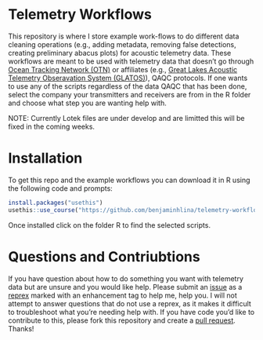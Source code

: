 
<!-- README.md is generated from README.Rmd. Please edit that file -->

# Telemetry Workflows

<!-- badges: start -->
<!-- badges: end -->

This repository is where I store example work-flows to do different data
cleaning operations (e.g., adding metadata, removing false detections,
creating preliminary abacus plots) for acoustic telemetry data. These
workflows are meant to be used with telemetry data that doesn’t go
through [Ocean Tracking Network
(OTN)](https://oceantrackingnetwork.org/) or affiliates (e.g., [Great
Lakes Acoustic Telemetry Obseravation System
(GLATOS)](https://glatos.glos.us/)), QAQC protocols. If one wants to use
any of the scripts regardless of the data QAQC that has been done,
select the company your transmitters and receivers are from in the R
folder and choose what step you are wanting help with.

NOTE: Currently Lotek files are under develop and are limitted this will
be fixed in the coming weeks.

# Installation

To get this repo and the example workflows you can download it in R
using the following code and prompts:

``` r
install.packages("usethis")
usethis::use_course("https://github.com/benjaminhlina/telemetry-workflows/archive/refs/heads/master.zip"
```

Once installed click on the folder R to find the selected scripts.

# Questions and Contriubtions

If you have question about how to do something you want with telemetry
data but are unsure and you would like help. Please submit an
[issue](https://github.com/benjaminhlina/telemetry-workflows/issues) as
a [reprex](https://reprex.tidyverse.org/) marked with an enhancement tag
to help me, help you. I will not attempt to answer questions that do not
use a reprex, as it makes it difficult to troubleshoot what you’re
needing help with. If you have code you’d like to contribute to this,
please fork this repository and create a [pull
request](https://github.com/benjaminhlina/telemetry-workflows/pulls).
Thanks!
